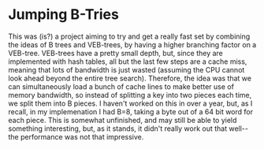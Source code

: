 # Jumping B-Tries

This was (is?) a project aiming to try and get a really fast set by combining the ideas of B trees and VEB-trees, by having a higher branching factor on a VEB-tree.
VEB-trees have a pretty small depth, but, since they are implemented with hash tables, all but the last few steps are a cache miss, meaning that lots of bandwidth is just wasted (assuming the CPU cannot look ahead beyond the entire tree search).
Therefore, the idea was that we can simultaneously load a bunch of cache lines to make better use of memory bandwidth, so instead of splitting a key into two pieces each time, we split them into B pieces.
I haven't worked on this in over a year, but, as I recall, in my implemenation I had B=8, taking a byte out of a 64 bit word for each piece.
This is somewhat unfinished, and may still be able to yield something interesting, but, as it stands, it didn't really work out that well--the performance was not that impressive.
